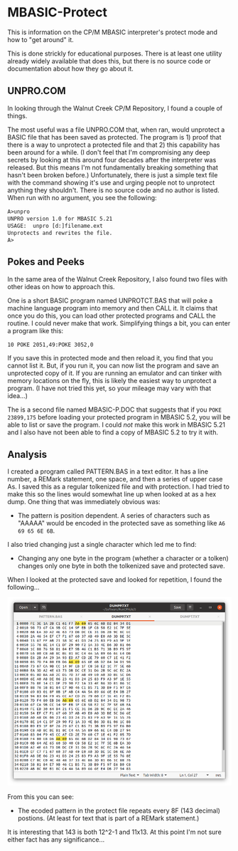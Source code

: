 # MBASIC-Protect
This is information on the CP/M MBASIC interpreter's protect mode and how to "get around" it.

This is done strickly for educational purposes. There is at least one utility already widely available that does this, but there is no source code or documentation about how they go about it.

## UNPRO.COM
In looking through the Walnut Creek CP/M Repository, I found a couple of things.

The most useful was a file UNPRO.COM that, when ran, would unprotect a BASIC file that has been saved as protected. The program is 1) proof that there is a way to unprotect a protected file and that 2) this capability has been around for a while. (I don't feel that I'm compromising any deep secrets by looking at this around four decades after the interpreter was released. But this means I'm not fundamentally breaking something that hasn't been broken before.) Unfortunately, there is just a simple text file with the command showing it's use and urging people not to unprotect anything they shouldn't. There is no source code and no author is listed. When run with no argument, you see the following:

```
A>unpro
UNPRO version 1.0 for MBASIC 5.21
USAGE:  unpro [d:]filename.ext
Unprotects and rewrites the file.
A>
```

## Pokes and Peeks
In the same area of the Walnut Creek Repository, I also found two files with other ideas on how to approach this.

One is a short BASIC program named UNPROTCT.BAS that will poke a machine language program into memory and then CALL it. It claims that once you do this, you can load other protected programs and CALL the routine. I could never make that work. Simplifying things a bit, you can enter a program like this:

```
10 POKE 2051,49:POKE 3052,0
```
If you save this in protected mode and then reload it, you find that you cannot list it. But, if you run it, you can now list the program and save an unprotected copy of it. If you are running an emulator and can tinker with memory locations on the fly, this is likely the easiest way to unprotect a program. (I have not tried this yet, so your mileage may vary with that idea...)

The is a second file named MBASIC-P.DOC that suggests that if you ```POKE 23899,175``` before loading your protected program in MBASIC 5.2, you will be able to list or save the program. I could _not_ make this work in MBASIC 5.21 and I also have not been able to find a copy of MBASIC 5.2 to try it with.


## Analysis
I created a program called PATTERN.BAS in a text editor. It has a line number, a REMark statement, one space, and then a series of upper case As. I saved this as a regular tolkenized file and with protection. I had tried to make this so the lines would somewhat line up when looked at as a hex dump. One thing that was immediately obvious was:

  - The pattern is position dependent. A series of characters such as "AAAAA" would be encoded in the protected save as something like ```A6 69 65 6E 6B```.

I also tried changing just a single character which led me to find:

  - Changing any one byte in the program (whether a character or a tolken) changes only one byte in both the tolkenized save and protected save.

When I looked at the protected save and looked for repetition, I found the following...

![Pattern in protected file...](https://github.com/w4jbm/MBASIC-Protect/raw/master/pattern.png)

From this you can see:

  - The ecoded pattern in the protect file repeats every 8F (143 decimal) postions. (At least for text that is part of a REMark statement.)

It is interesting that 143 is both 12^2-1 and 11x13. At this point I'm not sure either fact has any significance...
